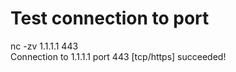 # Test connection to port
nc -zv 1.1.1.1 443 <br>
Connection to 1.1.1.1 port 443 [tcp/https] succeeded!
